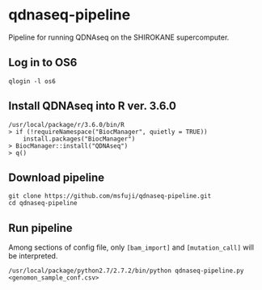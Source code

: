 # qdnaseq-pipeline
Pipeline for running QDNAseq on the SHIROKANE supercomputer.

## Log in to OS6
```
qlogin -l os6
```

## Install QDNAseq into R ver. 3.6.0
```
/usr/local/package/r/3.6.0/bin/R
> if (!requireNamespace("BiocManager", quietly = TRUE))
    install.packages("BiocManager")
> BiocManager::install("QDNAseq")
> q()
```

## Download pipeline
```
git clone https://github.com/msfuji/qdnaseq-pipeline.git
cd qdnaseq-pipeline
```

## Run pipeline
Among sections of config file, only `[bam_import]` and `[mutation_call]` will be interpreted.
```
/usr/local/package/python2.7/2.7.2/bin/python qdnaseq-pipeline.py <genomon_sample_conf.csv>
```
